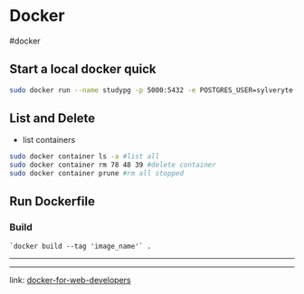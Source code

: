 # Docker

#docker

## Start a local docker quick

```sh
sudo docker run --name studypg -p 5000:5432 -e POSTGRES_USER=sylveryte  -e POSTGRES_PASSWORD=study -d postgres:16
```

## List and Delete

- list containers

```sh
sudo docker container ls -a #list all
sudo docker container rm 78 48 39 #delete container
sudo docker container prune #rm all stopped
```

## Run Dockerfile

### Build

    `docker build --tag 'image_name'` .

---

---

link: [docker-for-web-developers](https://www.mattbutton.com/docker-for-web-developers/)
